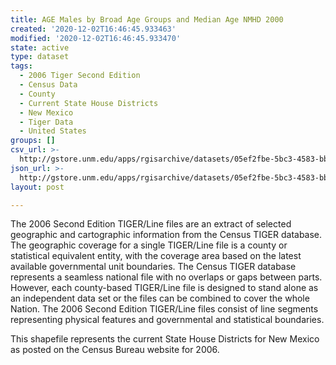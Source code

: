 ```yaml
---
title: AGE Males by Broad Age Groups and Median Age NMHD 2000
created: '2020-12-02T16:46:45.933463'
modified: '2020-12-02T16:46:45.933470'
state: active
type: dataset
tags:
  - 2006 Tiger Second Edition
  - Census Data
  - County
  - Current State House Districts
  - New Mexico
  - Tiger Data
  - United States
groups: []
csv_url: >-
  http://gstore.unm.edu/apps/rgisarchive/datasets/05ef2fbe-5bc3-4583-bb5b-30c19111ef00/nmh275data604875838_sth_view.derived.csv
json_url: >-
  http://gstore.unm.edu/apps/rgisarchive/datasets/05ef2fbe-5bc3-4583-bb5b-30c19111ef00/nmh275data604875838_sth_view.derived.json
layout: post

---
```

The 2006 Second Edition TIGER/Line files are an extract of selected geographic and cartographic information from the Census TIGER database.  The geographic coverage for a single TIGER/Line file is a county or statistical equivalent entity, with the coverage area based on the latest available governmental unit boundaries. The Census TIGER database represents a seamless national file with no overlaps or gaps between parts.  However, each county-based TIGER/Line file is designed to stand alone as an independent data set or the files can be combined to cover the whole Nation.  The 2006 Second Edition  TIGER/Line files consist of line segments representing physical features and governmental and statistical boundaries.  

This shapefile represents the current State House Districts for New Mexico as posted on the Census Bureau website for 2006.
